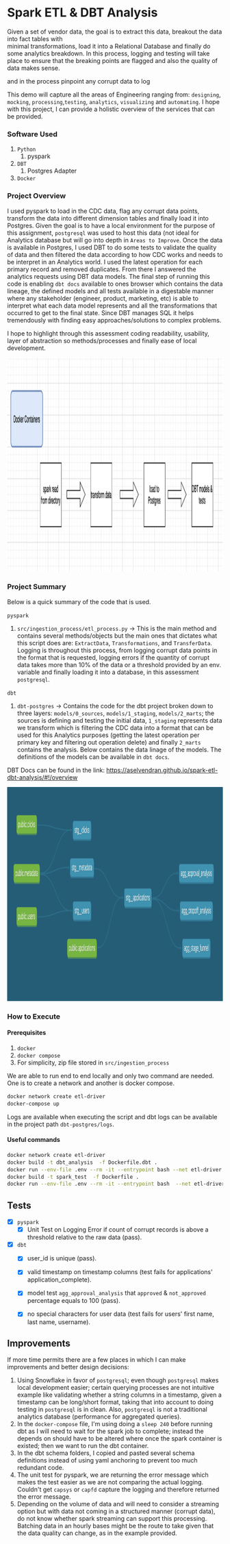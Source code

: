 # Spark ETL & DBT Analysis

Given a set of vendor data, the goal is to extract this data, breakout the data into fact tables with  
minimal transformations, load it into a Relational Database and finally do some analytics breakdown. In this process,
logging and testing will take place to ensure that the breaking points are flagged and also the quality of data makes
sense.

 
and in the process pinpoint any corrupt data to log

This demo will capture all the areas
of Engineering ranging from: `designing`, `mocking`, `processing`,`testing`, `analytics`, `visualizing` and `automating`.
I hope with this project, I can provide a holistic overview of the services that can be provided.   




### Software Used
1. `Python`
    1. pyspark  
2. `DBT`
    1. Postgres Adapter
3. `Docker`




### Project Overview


I used pyspark to load in the CDC data, flag any corrupt data points, transform the data
into different dimension tables and finally load it into Postgres. Given the goal is 
to have a local environment for the purpose of this assignment, `postgresql` was used
to host this data (not ideal for Analytics database but will go into depth in `Areas to Improve`.
Once the data is available in Postgres, I used DBT to do some tests to validate the quality of data
and then filtered the data according to how CDC works and needs to be interpret in an Analytics world.
I used the latest operation for each primary record and removed duplicates. From there I answered the analytics
requests using DBT data models. The final step of running this code is enabling `dbt docs` available
to ones browser which contains the data lineage, the defined models and all tests available in a digestable manner
where any stakeholder (engineer, product, marketing, etc) is able to interpret what each data model represents and all the 
transformations that occurred to get to the final state. Since DBT manages SQL it helps tremendously with finding 
easy approaches/solutions to complex problems.

I hope to highlight through this assessment coding readability, usability, layer of abstraction so methods/processes
and finally ease of local development. 


<p align="center">
  <img src="images/etl_data_flow.png" width="750" height="500" title="ETL Flow">
</p>


### Project Summary

Below is a quick summary of the code that is used.

`pyspark`
1. `src/ingestion_process/etl_process.py` -> This is the main method and contains several 
methods/objects but the main ones that dictates what this script does are: `ExtractData`, `Transformations`,
and `TransferData`. Logging is throughout this process, from logging corrupt data points in the format that is
requested, logging errors if the quantity of corrupt data takes more than 10% of the data or
a threshold provided by an env. variable and finally loading it into a database, in this assessment `postgresql`.  

`dbt`
1. `dbt-postgres` -> Contains the code for the dbt project broken down to three layers: `models/0_sources`, `models/1_staging`,
`models/2_marts`; the sources is defining and testing the initial data, `1_staging` represents data we transform which is
filtering the CDC data into a format that can be used for this Analytics purposes (getting the latest operation per primary key 
and filtering out operation delete) and finally `2_marts` contains the analysis. Below contains the data linage of the 
models. The definitions of the models can be available in `dbt docs`.

DBT Docs can be found in the link: https://aselvendran.github.io/spark-etl-dbt-analysis/#!/overview

<p align="center">
  <img src="images/dbt_data_lineage.png" width="750" height="500" title="Data Lineage">
</p>




### How to Execute

#### Prerequisites
1. `docker`
2. `docker compose`
3. For simplicity, zip file stored in `src/ingestion_process`

We are able to run end to end locally and only two command are needed. One is to create a network
and another is docker compose. 
   ```sh
   docker network create etl-driver
   docker-compose up
   ```
   
Logs are available when executing the script and dbt logs can be available in the project path `dbt-postgres/logs`.

    
#### Useful commands
   ```sh
   docker network create etl-driver
   docker build -t dbt_analysis  -f Dockerfile.dbt .
   docker run --env-file .env --rm -it --entrypoint bash --net etl-driver --mount type=bind,source=${PWD}/dbt-postgres,target=/home/spark_dbt_analysis/dbt-postgres --mount type=volume,target=/home/spark_dbt_analysis/dbt-postgres/dbt_packages dbt_analysis
   docker build -t spark_test  -f Dockerfile .
   docker run --env-file .env --rm -it --entrypoint bash  --net etl-driver spark_test
   
   ```



## Tests
- [x] `pyspark`
    - [x] Unit Test on Logging Error if count of corrupt records is above a threshold relative to the raw data (pass).
- [x] `dbt`
    - [x] user_id is unique (pass).
    - [x] valid timestamp on timestamp columns (test fails for applications' application_complete).
    - [x] model test `agg_approval_analysis` that `approved` & `not_approved` percentage equals to 100 (pass).
    - [x] no special characters for user data (test fails for users' first name, last name, username).



## Improvements

If more time permits there are a few places in which I can make improvements and better design decisions:

1. Using Snowflake in favor of `postgresql`; even though `postgresql` makes local development easier; certain querying 
processes are not intuitive example like validating whether a string columns in a timestamp, given a timestamp can be
long/short format, taking that into account to doing testing in `postgresql` is in clean. Also, `postgresql` is not a 
traditional analytics database (performance for aggregated queries).
2. In the `docker-compose` file, I'm using doing a `sleep 240` before running dbt as I will need to wait
for the spark job to complete; instead the depends on should have to be altered where once the spark container is existed;
then we want to run the dbt container.
3. In the dbt schema folders, I copied and pasted several schema definitions instead of using yaml anchoring 
to prevent too much redundant code.
4. The unit test for pyspark, we are returning the error message which makes the test easier as we are not comparing the 
actual logging. Couldn't get `capsys` or `capfd` capture the logging and therefore returned the error message.
5. Depending on the volume of data and will need to consider a streaming option but with data not coming in a 
structured manner (corrupt data), do not know whether spark streaming can support this processing. 
Batching data in an hourly bases might be the route to take given that the data quality can change, as in the example 
provided. 
